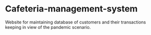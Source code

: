# Cafeteria-management-system
Website for maintaining database of customers and their transactions keeping in view of the pandemic scenario.
